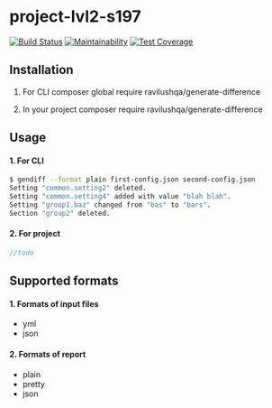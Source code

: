# project-lvl2-s197
[![Build Status](https://travis-ci.org/ravilushqa/project-lvl2-s197.svg?branch=master)](https://travis-ci.org/ravilushqa/project-lvl2-s197)
[![Maintainability](https://api.codeclimate.com/v1/badges/ed4735dd0590583298db/maintainability)](https://codeclimate.com/github/ravilushqa/project-lvl2-s197/maintainability)
[![Test Coverage](https://api.codeclimate.com/v1/badges/ed4735dd0590583298db/test_coverage)](https://codeclimate.com/github/ravilushqa/project-lvl2-s197/test_coverage)
## Installation
1. For CLI
composer global require ravilushqa/generate-difference

2. In your project
composer require ravilushqa/generate-difference

## Usage
#### 1. For CLI

```bash
$ gendiff --format plain first-config.json second-config.json
Setting "common.setting2" deleted.
Setting "common.setting4" added with value "blah blah".
Setting "group1.baz" changed from "bas" to "bars".
Section "group2" deleted.
```
#### 2. For project
```php
//todo
```
## Supported formats
#### 1. Formats of input files
* yml
* json
#### 2. Formats of report
* plain
* pretty
* json
